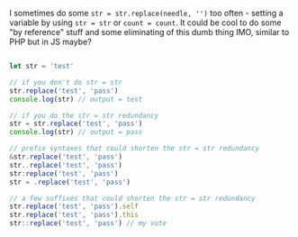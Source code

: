 I sometimes do some `str = str.replace(needle, '')` too often - setting a variable by using `str = str` or `count = count`. It could be cool to do some "by reference" stuff and some eliminating of this dumb thing IMO, similar to PHP but in JS maybe?
```javascript

let str = 'test'

// if you don't do str = str
str.replace('test', 'pass')
console.log(str) // output = test

// if you do the str = str redundancy
str = str.replace('test', 'pass')
console.log(str) // output = pass

// prefix syntaxes that could shorten the str = str redundancy
&str.replace('test', 'pass')
str..replace('test', 'pass')
str:replace('test', 'pass')
str = .replace('test', 'pass')

// a few suffixes that could shorten the str = str redundancy
str.replace('test', 'pass').self
str.replace('test', 'pass').this 
str::replace('test', 'pass') // my vote
```
